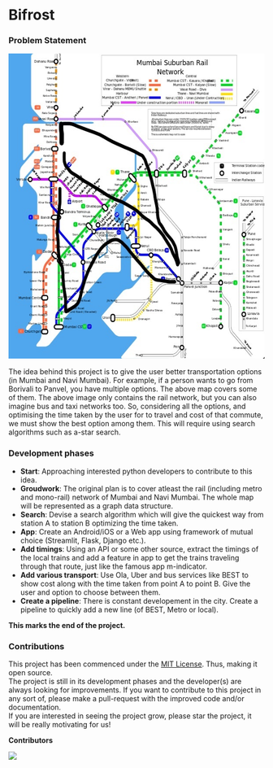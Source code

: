 # Bifrost

### Problem Statement

<img src="InkedMumbai rail map.jpg" alt="isolated" width="650" height="600"/>

The idea behind this project is to give the user better transportation options (in Mumbai and Navi Mumbai). For example, if a person wants to go from Borivali to Panvel, you have multiple options. The above map covers some of them. The above image only contains the rail network, but you can also imagine bus and taxi networks too. So, considering all the options, and optimising the time taken by the user for to travel and cost of that commute, we must show the best option among them. This will require using search algorithms such as a-star search.

### Development phases

- **Start**: Approaching interested python developers to contribute to this idea.
- **Groudwork**: The original plan is to cover atleast the rail (including metro and mono-rail) network of Mumbai and Navi Mumbai. The whole map will be represented as a graph data structure.
- **Search**: Devise a search algorithm which will give the quickest way from station A to station B optimizing the time taken.
- **App**: Create an Android/iOS or a Web app using framework of mutual choice (Streamlit, Flask, Django etc.).
- **Add timings**: Using an API or some other source, extract the timings of the local trains and add a feature in app to get the trains traveling through that route, just like the famous app m-indicator.
- **Add various transport**: Use Ola, Uber and bus services like BEST to show cost along with the time taken from point A to point B. Give the user and option to choose between them.
- **Create a pipeline**: There is constant developement in the city. Create a pipeline to quickly add a new line (of BEST, Metro or local).

**This marks the end of the project.**

### Contributions

This project has been commenced under the [MIT License](LICENSE). Thus, making it open source.  
The project is still in its development phases and the developer(s) are always looking for improvements. If you want to contribute to this project in any sort of, please make a pull-request with the improved code and/or documentation.  
If you are interested in seeing the project grow, please star the project, it will be really motivating for us!

**Contributors**

<p>
<img src="https://contrib.rocks/image?repo=ishandandekar/Bifrost" /></p>
